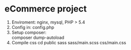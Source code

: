 # eCommerce project
1. Enviroment: nginx, mysql, PHP > 5.4
2. Config in: config.php
3. Setup composer:  
	composer dump-autoload
4. Compile css
	cd public
	sass sass/main.scss css/main.css

